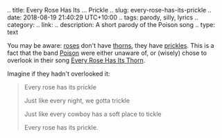 .. title: Every Rose Has Its … Prickle
.. slug: every-rose-has-its-prickle
.. date: 2018-08-19 21:40:29 UTC+10:00
.. tags: parody, silly, lyrics
.. category: 
.. link: 
.. description: A short parody of the Poison song
.. type: text

You may be aware:  [roses](https://en.wikipedia.org/wiki/Rose) don't have [thorns](https://en.wikipedia.org/wiki/Thorns,_spines,_and_prickles#Thorns), they have [prickles](https://en.wikipedia.org/wiki/Thorns,_spines,_and_prickles#Prickles).  This is a fact that the band [Poison](https://en.wikipedia.org/wiki/Poison_(American_band)) were either unaware of, or (wisely) chose to overlook in their song [Every Rose Has Its Thorn](https://en.wikipedia.org/wiki/Every_Rose_Has_Its_Thorn).

Imagine if they hadn't overlooked it:

>  Every rose has its prickle
>
>  Just like every night, we gotta trickle
>
>  Just like every cowboy has a soft place to tickle
>
>  Every rose has its prickle.

